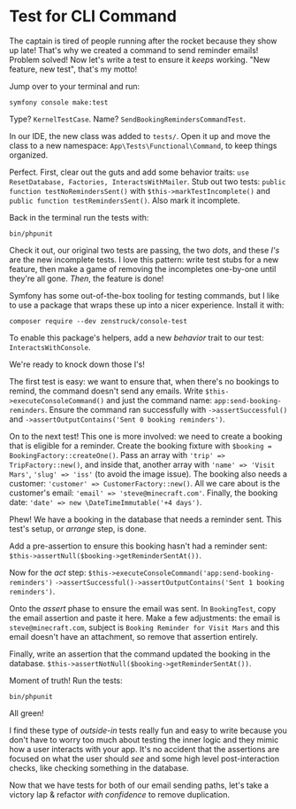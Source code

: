 # Test for CLI Command

The captain is tired of people running after the rocket because they show up late!
That's why we created a command to send reminder emails! Problem solved!
Now let's write a test to ensure it *keeps* working. "New feature,
new test", that's my motto!

Jump over to your terminal and run:

```terminal
symfony console make:test
```

Type? `KernelTestCase`. Name? `SendBookingRemindersCommandTest`.

In our IDE, the new class was added to `tests/`. Open
it up and move the class to a new namespace: `App\Tests\Functional\Command`,
to keep things organized.

Perfect. First, clear out the guts and add some behavior traits:
`use ResetDatabase, Factories, InteractsWithMailer`. Stub out two tests:
`public function testNoRemindersSent()` with
`$this->markTestIncomplete()` and
`public function testRemindersSent()`. Also mark it incomplete.

Back in the terminal run the tests with:

```terminal
bin/phpunit
```

Check it out, our original two tests are passing, the two *dots*, and these
*I's* are the new incomplete tests. I love this pattern: write test stubs
for a new feature, then make a game of removing the incompletes one-by-one
until they're all gone. *Then*, the feature is done!

Symfony has some out-of-the-box tooling for testing commands, but I like to
use a package that wraps these up into a nicer experience. Install it with:

```terminal
composer require --dev zenstruck/console-test
```

To enable this package's helpers, add a new *behavior* trait to our test:
`InteractsWithConsole`.

We're ready to knock down those I's!

The first test is easy: we want to ensure that, when there's no bookings to
remind, the command doesn't send any emails. Write
`$this->executeConsoleCommand()` and just the command name: `app:send-booking-reminders`.
Ensure the command ran successfully with `->assertSuccessful()` and
`->assertOutputContains('Sent 0 booking reminders')`.

On to the next test! This one is more involved: we need to
create a booking that is eligible for a reminder. Create the booking fixture with
`$booking = BookingFactory::createOne()`. Pass an array with
`'trip' => TripFactory::new()`, and inside that, another array with
`'name' => 'Visit Mars'`, `'slug' => 'iss'` (to avoid the image issue).
The booking also needs a customer: `'customer' => CustomerFactory::new()`.
All we care about is the customer's email: `'email' => 'steve@minecraft.com'`.
Finally, the booking date: `'date' => new \DateTimeImmutable('+4 days')`.

Phew! We have a booking in the database that needs a reminder sent. This
test's setup, or *arrange* step, is done.

Add a pre-assertion to ensure this booking hasn't had a reminder sent:
`$this->assertNull($booking->getReminderSentAt())`.

Now for the *act* step:
`$this->executeConsoleCommand('app:send-booking-reminders')`
`->assertSuccessful()->assertOutputContains('Sent 1 booking reminders')`.

Onto the *assert* phase to ensure the email was sent. In `BookingTest`,
copy the email assertion and paste it here. Make a few adjustments:
the email is `steve@minecraft.com`, subject is `Booking Reminder for Visit Mars`
and this email doesn't have an attachment, so remove that assertion entirely.

Finally, write an assertion that the command updated the booking in the database.
`$this->assertNotNull($booking->getReminderSentAt())`.

Moment of truth! Run the tests:

```terminal-silent
bin/phpunit
```

All green!

I find these type of *outside-in* tests really fun and easy to write because you
don't have to worry too much about testing the inner logic and they mimic
how a user interacts with your app. It's no accident that the assertions
are focused on what the user should *see* and some high level post-interaction
checks, like checking something in the database.

Now that we have tests for both of our email sending paths, let's take a victory
lap & refactor *with confidence* to remove duplication.
